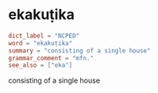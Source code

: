 # ekakuṭika

``` toml
dict_label = "NCPED"
word = "ekakuṭika"
summary = "consisting of a single house"
grammar_comment = "mfn."
see_also = ["eka"]
```

consisting of a single house


